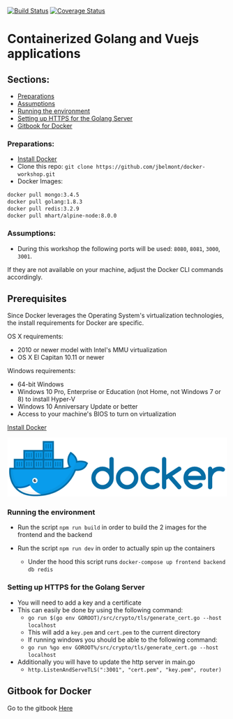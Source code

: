 [![Build Status](https://travis-ci.org/jbelmont/containerized-golang-and-vuejs.svg?branch=master)](https://travis-ci.org/jbelmont/containerized-golang-and-vuejs)
[![Coverage Status](https://coveralls.io/repos/github/jbelmont/containerized-golang-and-vuejs/badge.svg?branch=master)](https://coveralls.io/github/jbelmont/containerized-golang-and-vuejs?branch=master)

# Containerized Golang and Vuejs applications

## Sections:

* [Preparations](#preparations)
* [Assumptions](#assumptions)
* [Running the environment](#running-the-environment)
* [Setting up HTTPS for the Golang Server](#setting-up-https-for-the-golang-server)
* [Gitbook for Docker](#gitbook-for-docker)


### Preparations:

* [Install Docker](https://docs.docker.com/engine/installation/)
* Clone this repo: `git clone https://github.com/jbelmont/docker-workshop.git`
* Docker Images:

```
docker pull mongo:3.4.5
docker pull golang:1.8.3
docker pull redis:3.2.9
docker pull mhart/alpine-node:8.0.0
```

### Assumptions:

* During this workshop the following ports will be used: `8080`, `8081`, `3000`, `3001`.

If they are not available on your machine, adjust the Docker CLI commands accordingly.

Prerequisites
-------------

Since Docker leverages the Operating System's virtualization technologies, the install requirements for Docker are specific.

OS X requirements:

- 2010 or newer model with Intel's MMU virtualization
- OS X El Capitan 10.11 or newer

Windows requirements:

- 64-bit Windows
- Windows 10 Pro, Enterprise or Education (not Home, not Windows 7 or 8) to install Hyper-V
- Windows 10 Anniversary Update or better
- Access to your machine's BIOS to turn on virtualization

[Install Docker](https://docs.docker.com/engine/installation/)

![Docker Logo](images/docker.png)

### Running the environment

* Run the script `npm run build` in order to build the 2 images for the frontend and the backend

* Run the script `npm run dev` in order to actually spin up the containers
    * Under the hood this script runs `docker-compose up frontend backend db redis`

### Setting up HTTPS for the Golang Server

* You will need to add a key and a certificate
* This can easily be done by using the following command:
    * `go run $(go env GOROOT)/src/crypto/tls/generate_cert.go --host localhost`
    * This will add a `key.pem` and `cert.pem` to the current directory
    * If running windows you should be able to the following command:
    * `go run %go env GOROOT%/src/crypto/tls/generate_cert.go --host localhost`
* Additionally you will have to update the http server in main.go
    * `http.ListenAndServeTLS(":3001", "cert.pem", "key.pem", router)`

## Gitbook for Docker

Go to the gitbook [Here](https://jbelmont.github.io/docker-workshop/)
